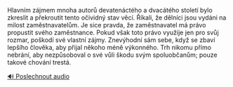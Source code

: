
Hlavním zájmem mnoha autorů devatenáctého a dvacátého století bylo zkreslit a překroutit tento očividný stav věcí. Říkali, že dělníci jsou vydáni na milost zaměstnavatelům. Je sice pravda, že zaměstnavatel má právo propustit svého zaměstnance. Pokud však toto právo využije jen pro svůj rozmar, poškodí své vlastní zájmy. Znevýhodní sám sebe, když se zbaví lepšího člověka, aby přijal někoho méně výkonného. Trh nikomu přímo nebrání, aby nezpůsoboval o své vůli škodu svým spoluobčanům; pouze takové chování trestá.

[🔊 Poslechnout audio](/data/7-paragraphs/audio/chapter_57/para_001-Hlavnm-zjmem-mnoha-autor-devatenctho-a-dvact.mp3)
